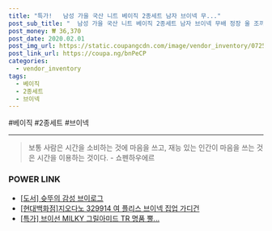 ```yaml
--- 
title: "특가!   남성 가을 국산 니트 베이직 2종세트 남자 브이넥 무..." 
post_sub_title: "  남성 가을 국산 니트 베이직 2종세트 남자 브이넥 무배 정장 울 조끼 1 겨울" 
post_money: ₩ 36,370 
post_date: 2020.02.01 
post_img_url: https://static.coupangcdn.com/image/vendor_inventory/0725/8eccc9305e0b51ce14c8b971ce6ba7996bb69b8a860991ac9f86bdeb2074.jpg 
post_link_url: https://coupa.ng/bnPeCP 
categories: 
  - vendor_inventory 
tags: 
  - 베이직 
  - 2종세트 
  - 브이넥 
--- 
```

  #베이직 #2종세트 #브이넥 
<hr> 

> 보통 사람은 시간을 소비하는 것에 마음을 쓰고, 재능 있는 인간이 마음을 쓰는 것은 시간을 이용하는 것이다. - 쇼펜하우에르 


### POWER LINK

* <a href="https://blog.naver.com/fasyy4321/221779276806" target="_blank">[도서] 슛뚜의 감성 브이로그</a>
* <a href="https://blog.naver.com/sakai111/221784669778" target="_blank">[현대백화점]지오다노 329914 여 플리스 브이넥 집업 가디건</a>
* <a href="https://blog.naver.com/sakai111/221787188714" target="_blank">[특가] 브이선 MILKY 그릴아미드 TR 명품 뿔...</a>
